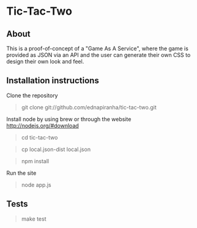 # Tic-Tac-Two

## About

This is a proof-of-concept of a "Game As A Service", where the game is provided as JSON via an API and the user can generate their own CSS to design their own look and feel.

## Installation instructions

Clone the repository

> git clone git://github.com/ednapiranha/tic-tac-two.git

Install node by using brew or through the website http://nodejs.org/#download

> cd tic-tac-two

> cp local.json-dist local.json

> npm install

Run the site

> node app.js

## Tests

> make test